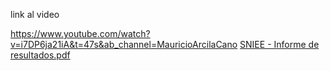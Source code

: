 link al video 

https://www.youtube.com/watch?v=i7DP6ja21iA&t=47s&ab_channel=MauricioArcilaCano
[SNIEE - Informe de resultados.pdf](https://github.com/mauroarc92/burbuja/files/14539835/SNIEE.-.Informe.de.resultados.pdf)
